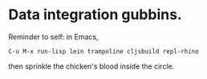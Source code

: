 # Data integration gubbins.

Reminder to self: in Emacs,

    C-u M-x run-lisp lein trampoline cljsbuild repl-rhino

then sprinkle the chicken's blood inside the circle.
